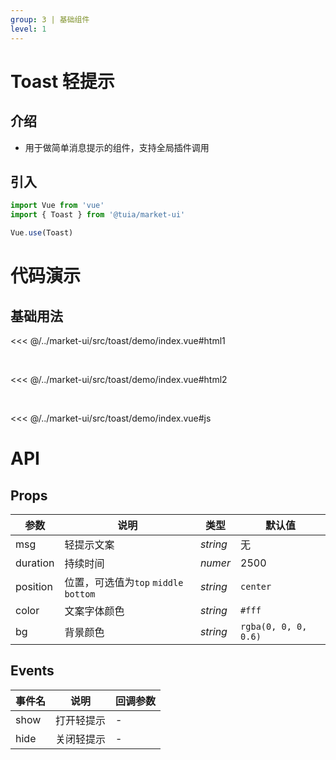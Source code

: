 ```yaml
---
group: 3 | 基础组件
level: 1
---
```


# Toast 轻提示

## 介绍
* 用于做简单消息提示的组件，支持全局插件调用

## 引入
```js
import Vue from 'vue'
import { Toast } from '@tuia/market-ui'

Vue.use(Toast)
```

# 代码演示

## 基础用法
<<< @/../market-ui/src/toast/demo/index.vue#html1

<br />

<<< @/../market-ui/src/toast/demo/index.vue#html2

<br />

<<< @/../market-ui/src/toast/demo/index.vue#js

# API

## Props
| 参数 | 说明 | 类型 | 默认值 |
| --- | --- | --- | --- |
| msg | 轻提示文案 | _string_ | 无 |
| duration | 持续时间 | _numer_ | 2500 |
| position | 位置，可选值为`top` `middle` `bottom` | _string_ | `center` |
| color | 文案字体颜色 | _string_ | `#fff` |
| bg | 背景颜色 | _string_ | `rgba(0, 0, 0, 0.6)` |

## Events
| 事件名 | 说明 | 回调参数 |
| --- | --- | --- |
| show | 打开轻提示 | - |
| hide | 关闭轻提示 | - |

